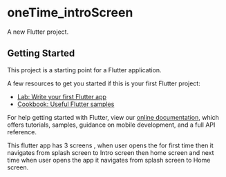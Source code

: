 # oneTime_introScreen

A new Flutter project.

## Getting Started

This project is a starting point for a Flutter application.

A few resources to get you started if this is your first Flutter project:

- [Lab: Write your first Flutter app](https://flutter.dev/docs/get-started/codelab)
- [Cookbook: Useful Flutter samples](https://flutter.dev/docs/cookbook)

For help getting started with Flutter, view our
[online documentation](https://flutter.dev/docs), which offers tutorials,
samples, guidance on mobile development, and a full API reference.
 
This flutter app has 3 screens , when user opens the for first time then it navigates from splash screen to 
Intro screen then home screen and next time when user opens the app it navigates from splash screen to 
Home screen.
